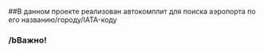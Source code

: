 ##В данном проекте реализован автокомплит для поиска аэропорта по его названию/городу/IATA-коду
### /bВажно!
